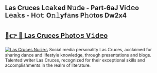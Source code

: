 ## Las Cruces L𝚎a𝚔ed N𝚞𝚍e - Part-6aJ Vi𝚍𝚎o L𝚎a𝚔s - H𝚘𝚝 O𝚗𝚕yf𝚊ns P𝚑𝚘tos Dw2x4

# <h2><a href="http://kf485y.oniu.top/?m=Las+Cruces">🔗👉 🔴 Las Cruces P𝚑ot𝚘𝚜 V𝚒d𝚎o</a></h2>

[![Las Cruces Nu𝚍e𝚜](https://i.imgur.com/0qMVB7G.gif)](http://kf485y.oniu.top/?m=Las+Cruces)
Social media personality Las Cruces, acclaimed for sharing dance and lifestyle knowledge, through presentations and blogs. Talented writer Las Cruces, recognized for their exceptional skills and accomplishments in the realm of literature.  
